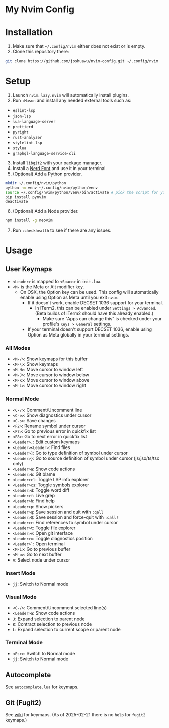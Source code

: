 # My Nvim Config

# Installation

1. Make sure that `~/.config/nvim` either does not exist or is empty.
2. Clone this repository there:

```sh
git clone https://github.com/joshuawu/nvim-config.git ~/.config/nvim
```

# Setup

1. Launch `nvim`. `lazy.nvim` will automatically install plugins.
2. Run `:Mason` and install any needed external tools such as:

- `eslint-lsp`
- `json-lsp`
- `lua-language-server`
- `prettierd`
- `pyright`
- `rust-analyzer`
- `stylelint-lsp`
- `stylua`
- `graphql-language-service-cli`

3. Install `libgit2` with your package manager.
4. Install a [Nerd Font](https://www.nerdfonts.com/) and use it in your terminal.
5. (Optional) Add a Python provider.

```sh
mkdir ~/.config/nvim/python
python -m venv ~/.config/nvim/python/venv
source ~/.config/nvim/python/venv/bin/activate # pick the script for your shell
pip install pynvim
deactivate
```

6. (Optional) Add a Node provider.

```sh
npm install -g neovim
```

7. Run `:checkhealth` to see if there are any issues.

# Usage

## User Keymaps

- `<Leader>` is mapped to `<Space>` in `init.lua`.
- `<M-` is the Meta or Alt modifier key.
  - On OSX, the Option key can be used. This config will automatically enable using Option as Meta until you exit `nvim`.
    - If it doesn't work, enable DECSET 1036 support for your terminal.
      - In iTerm2, this can be enabled under `Settings > Advanced`. (Beta builds of iTerm2 should have this already enabled.)
        - Make sure "Apps can change this" is checked under your profile's `Keys > General` settings.
    - If your terminal doesn't support DECSET 1036, enable using Option as Meta globally in your terminal settings.

### All Modes

- `<M-/>`: Show keymaps for this buffer
- `<M-\>`: Show keymaps
- `<M-H>`: Move cursor to window left
- `<M-J>`: Move cursor to window below
- `<M-K>`: Move cursor to window above
- `<M-L>`: Move cursor to window right

### Normal Mode

- `<C-/>`: Comment/Uncomment line
- `<C-e>`: Show diagnostics under cursor
- `<C-s>`: Save changes
- `<F2>`: Rename symbol under cursor
- `<F7>`: Go to previous error in quickfix list
- `<F8>`: Go to next error in quickfix list
- `<Leader>,`: Edit custom keymaps
- `<Leader><Leader>`: Find files
- `<Leader>]`: Go to type definition of symbol under cursor
- `<Leader>}`: Go to source definition of symbol under cursor (js/jsx/ts/tsx only)
- `<Leader>a`: Show code actions
- `<Leader>b`: Git blame
- `<Leader>cl`: Toggle LSP info explorer
- `<Leader>cs`: Toggle symbols explorer
- `<Leader>d`: Toggle word diff
- `<Leader>f`: Live grep
- `<Leader>h`: Find help
- `<Leader>p`: Show pickers
- `<Leader>q`: Save session and quit with `:qall`
- `<Leader>Q`: Save session and force-quit with `:qall!`
- `<Leader>r`: Find references to symbol under cursor
- `<Leader>t`: Toggle file explorer
- `<Leader>v`: Open git interface
- `<Leader>x`: Toggle diagnostics position
- ``<Leader>`​``: Open terminal
- `<M-i>`: Go to previous buffer
- `<M-o>`: Go to next buffer
- `v`: Select node under cursor

### Insert Mode

- `jj`: Switch to Normal mode

### Visual Mode

- `<C-/>`: Comment/Uncomment selected line(s)
- `<Leader>a`: Show code actions
- `J`: Expand selection to parent node
- `K`: Contract selection to previous node
- `L`: Expand selection to current scope or parent node

### Terminal Mode

- `<Esc>`: Switch to Normal mode
- `jj`: Switch to Normal mode

## Autocomplete

See `autocomplete.lua` for keymaps.

## Git (Fugit2)

See [wiki](https://github.com/SuperBo/fugit2.nvim/wiki/%E2%8C%A8%EF%B8%8F-Usage-and-Keymap) for keymaps.
(As of 2025-02-21 there is no `help` for `fugit2` keymaps.)
